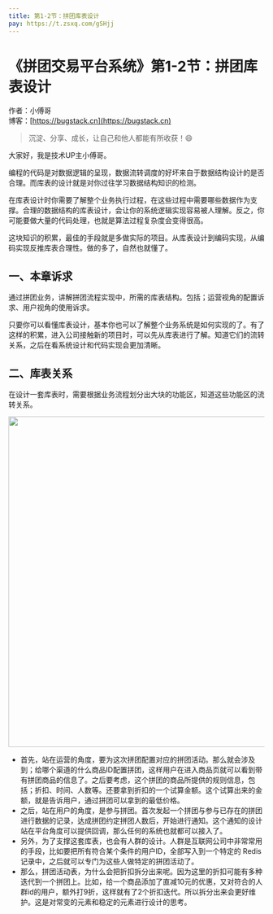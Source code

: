 ```yaml
---
title: 第1-2节：拼团库表设计
pay: https://t.zsxq.com/gSHjj
---
```


# 《拼团交易平台系统》第1-2节：拼团库表设计

作者：小傅哥
<br/>博客：[https://bugstack.cn](https://bugstack.cn)

> 沉淀、分享、成长，让自己和他人都能有所收获！😄

大家好，我是技术UP主小傅哥。

编程的代码是对数据逻辑的呈现，数据流转调度的好坏来自于数据结构设计的是否合理。而库表的设计就是对你过往学习数据结构知识的检测。

在库表设计时你需要了解整个业务执行过程，在这些过程中需要哪些数据作为支撑。合理的数据结构的库表设计，会让你的系统逻辑实现容易被人理解。反之，你可能要做大量的代码处理，也就是算法过程复杂度会变得很高。

这块知识的积累，最佳的手段就是多做实际的项目。从库表设计到编码实现，从编码实现反推库表合理性。做的多了，自然也就懂了。

## 一、本章诉求

通过拼团业务，讲解拼团流程实现中，所需的库表结构。包括；运营视角的配置诉求、用户视角的使用诉求。

只要你可以看懂库表设计，基本你也可以了解整个业务系统是如何实现的了。有了这样的积累，进入公司接触新的项目时，可以先从库表进行了解。知道它们的流转关系，之后在看系统设计和代码实现会更加清晰。

## 二、库表关系

在设计一套库表时，需要根据业务流程划分出大块的功能区，知道这些功能区的流转关系。

<div align="center">
    <img src="https://bugstack.cn/images/article/project/group-buy-market/group-buy-market-1-2-01.png" width="650px">
</div>

- 首先，站在运营的角度，要为这次拼团配置对应的拼团活动。那么就会涉及到；给哪个渠道的什么商品ID配置拼团，这样用户在进入商品页就可以看到带有拼团商品的信息了。之后要考虑，这个拼团的商品所提供的规则信息，包括；折扣、时间、人数等。还要拿到折扣的一个试算金额。这个试算出来的金额，就是告诉用户，通过拼团可以拿到的最低价格。
- 之后，站在用户的角度，是参与拼团。首次发起一个拼团与参与已存在的拼团进行数据的记录，达成拼团约定拼团人数后，开始进行通知。这个通知的设计站在平台角度可以提供回调，那么任何的系统也就都可以接入了。
- 另外，为了支撑这套库表，也会有人群的设计。人群是互联网公司中非常常用的手段，比如要把所有符合某个条件的用户ID，全部写入到一个特定的 Redis 记录中，之后就可以专门为这些人做特定的拼团活动了。
- 那么，拼团活动表，为什么会把折扣拆分出来呢。因为这里的折扣可能有多种迭代到一个拼团上。比如，给一个商品添加了直减10元的优惠，又对符合的人群id的用户，额外打9折，这样就有了2个折扣迭代。所以拆分出来会更好维护。这是对常变的元素和稳定的元素进行设计的思考。